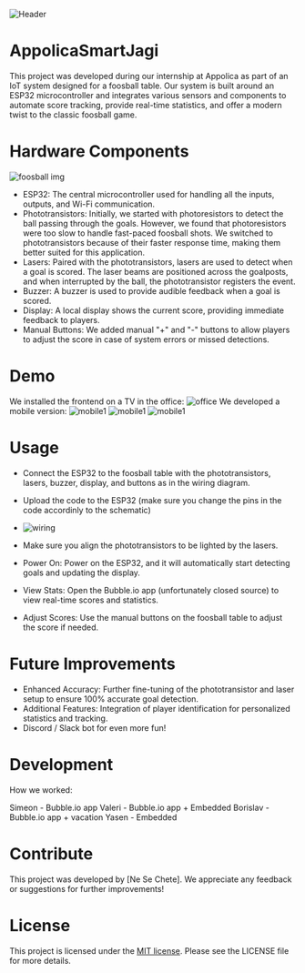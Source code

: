 
![Header](https://github.com/Ne-Se-Chete/AppolicaInternSmartJagi/tree/main/images/header.png)

# AppolicaSmartJagi

This project was developed during our internship at Appolica as part of an IoT system designed for a foosball table. Our system is built around an ESP32 microcontroller and integrates various sensors and components to automate score tracking, provide real-time statistics, and offer a modern twist to the classic foosball game.


# Hardware Components

![foosball img](https://github.com/Ne-Se-Chete/AppolicaInternSmartJagi/tree/main/images/foosball1.png)

- ESP32: The central microcontroller used for handling all the inputs, outputs, and Wi-Fi communication.
- Phototransistors: Initially, we started with photoresistors to detect the ball passing through the goals. However, we found that photoresistors were too slow to handle fast-paced foosball shots. We switched to phototransistors because of their faster response time, making them better suited for this application.
- Lasers: Paired with the phototransistors, lasers are used to detect when a goal is scored. The laser beams are positioned across the goalposts, and when interrupted by the ball, the phototransistor registers the event.
- Buzzer: A buzzer is used to provide audible feedback when a goal is scored.
- Display: A local display shows the current score, providing immediate feedback to players.
- Manual Buttons: We added manual "+" and "-" buttons to allow players to adjust the score in case of system errors or missed detections.

# Demo
We installed the frontend on a TV in the office:
![office](https://github.com/Ne-Se-Chete/AppolicaInternSmartJagi/tree/main/images/office.jpg)
We developed a mobile version:
![mobile1](https://github.com/Ne-Se-Chete/AppolicaInternSmartJagi/tree/main/images/mobile1.jpg)
![mobile1](https://github.com/Ne-Se-Chete/AppolicaInternSmartJagi/tree/main/images/mobile2.jpg)
![mobile1](https://github.com/Ne-Se-Chete/AppolicaInternSmartJagi/tree/main/images/mobile3.jpg)


# Usage

- Connect the ESP32 to the foosball table with the phototransistors, lasers, buzzer, display, and buttons as in the wiring diagram.
- Upload the code to the ESP32 (make sure you change the pins in the code accordinly to the schematic)
- ![wiring](https://github.com/Ne-Se-Chete/AppolicaInternSmartJagi/tree/main/images/wiring.png)

- Make sure you align the phototransistors to be lighted by the lasers.
- Power On: Power on the ESP32, and it will automatically start detecting goals and updating the display.
- View Stats: Open the Bubble.io app (unfortunately closed source) to view real-time scores and statistics.
- Adjust Scores: Use the manual buttons on the foosball table to adjust the score if needed.

# Future Improvements
- Enhanced Accuracy: Further fine-tuning of the phototransistor and laser setup to ensure 100% accurate goal detection.
- Additional Features: Integration of player identification for personalized statistics and tracking.
- Discord / Slack bot for even more fun!

# Development
How we worked:

Simeon - Bubble.io app
Valeri - Bubble.io app + Embedded
Borislav - Bubble.io app + vacation
Yasen - Embedded

# Contribute
This project was developed by [Ne Se Chete]. We appreciate any feedback or suggestions for further improvements!


# License

This project is licensed under the [MIT license](./LICENSE). Please see the LICENSE file for more details.



